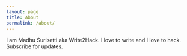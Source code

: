```yaml
---
layout: page
title: About
permalink: /about/
---
```


I am Madhu Surisetti aka Write2Hack. I love to write and I love to hack. Subscribe for updates.
